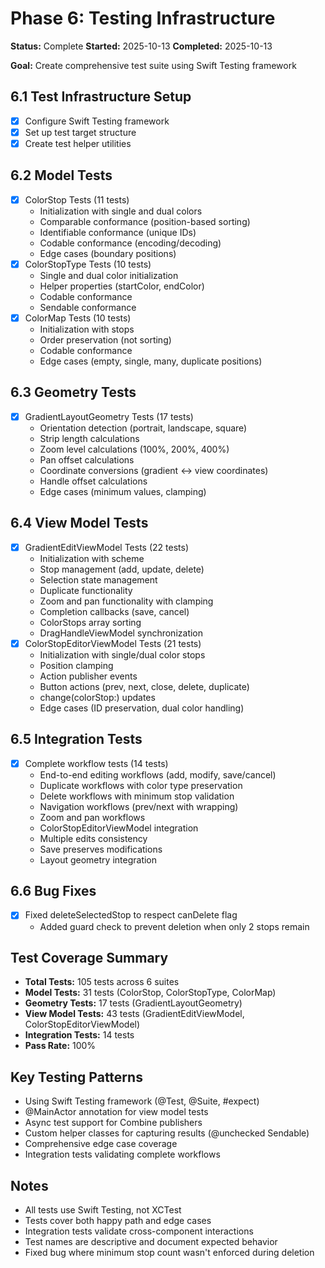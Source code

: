 # Phase 6: Testing Infrastructure

**Status:** Complete
**Started:** 2025-10-13
**Completed:** 2025-10-13

**Goal:** Create comprehensive test suite using Swift Testing framework

## 6.1 Test Infrastructure Setup

- [x] Configure Swift Testing framework
- [x] Set up test target structure
- [x] Create test helper utilities

## 6.2 Model Tests

- [x] ColorStop Tests (11 tests)
  - Initialization with single and dual colors
  - Comparable conformance (position-based sorting)
  - Identifiable conformance (unique IDs)
  - Codable conformance (encoding/decoding)
  - Edge cases (boundary positions)
- [x] ColorStopType Tests (10 tests)
  - Single and dual color initialization
  - Helper properties (startColor, endColor)
  - Codable conformance
  - Sendable conformance
- [x] ColorMap Tests (10 tests)
  - Initialization with stops
  - Order preservation (not sorting)
  - Codable conformance
  - Edge cases (empty, single, many, duplicate positions)

## 6.3 Geometry Tests

- [x] GradientLayoutGeometry Tests (17 tests)
  - Orientation detection (portrait, landscape, square)
  - Strip length calculations
  - Zoom level calculations (100%, 200%, 400%)
  - Pan offset calculations
  - Coordinate conversions (gradient ↔ view coordinates)
  - Handle offset calculations
  - Edge cases (minimum values, clamping)

## 6.4 View Model Tests

- [x] GradientEditViewModel Tests (22 tests)
  - Initialization with scheme
  - Stop management (add, update, delete)
  - Selection state management
  - Duplicate functionality
  - Zoom and pan functionality with clamping
  - Completion callbacks (save, cancel)
  - ColorStops array sorting
  - DragHandleViewModel synchronization
- [x] ColorStopEditorViewModel Tests (21 tests)
  - Initialization with single/dual color stops
  - Position clamping
  - Action publisher events
  - Button actions (prev, next, close, delete, duplicate)
  - change(colorStop:) updates
  - Edge cases (ID preservation, dual color handling)

## 6.5 Integration Tests

- [x] Complete workflow tests (14 tests)
  - End-to-end editing workflows (add, modify, save/cancel)
  - Duplicate workflows with color type preservation
  - Delete workflows with minimum stop validation
  - Navigation workflows (prev/next with wrapping)
  - Zoom and pan workflows
  - ColorStopEditorViewModel integration
  - Multiple edits consistency
  - Save preserves modifications
  - Layout geometry integration

## 6.6 Bug Fixes

- [x] Fixed deleteSelectedStop to respect canDelete flag
  - Added guard check to prevent deletion when only 2 stops remain

## Test Coverage Summary

- **Total Tests:** 105 tests across 6 suites
- **Model Tests:** 31 tests (ColorStop, ColorStopType, ColorMap)
- **Geometry Tests:** 17 tests (GradientLayoutGeometry)
- **View Model Tests:** 43 tests (GradientEditViewModel, ColorStopEditorViewModel)
- **Integration Tests:** 14 tests
- **Pass Rate:** 100%

## Key Testing Patterns

- Using Swift Testing framework (@Test, @Suite, #expect)
- @MainActor annotation for view model tests
- Async test support for Combine publishers
- Custom helper classes for capturing results (@unchecked Sendable)
- Comprehensive edge case coverage
- Integration tests validating complete workflows

## Notes

- All tests use Swift Testing, not XCTest
- Tests cover both happy path and edge cases
- Integration tests validate cross-component interactions
- Test names are descriptive and document expected behavior
- Fixed bug where minimum stop count wasn't enforced during deletion
